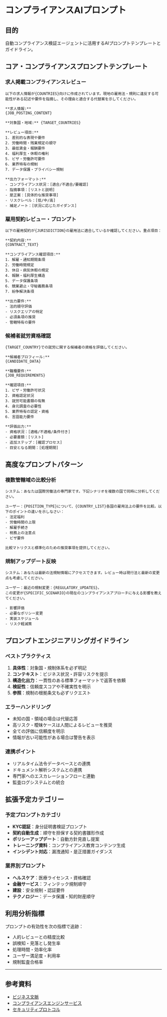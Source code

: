 # コンプライアンスAIプロンプト

## 目的

自動コンプライアンス検証エージェントに活用するAIプロンプトテンプレートとガイドライン。

## コア・コンプライアンスプロンプトテンプレート

### 求人掲載コンプライアンスレビュー

```
以下の求人情報が{COUNTRIES}向けに作成されています。現地の雇用法・規則に違反する可能性がある記述や要件を指摘し、その理由と適合する代替案を示してください。

**求人情報:**
{JOB_POSTING_CONTENT}

**対象国・地域:** {TARGET_COUNTRIES}

**レビュー項目:**
1. 差別的な表現や要件
2. 労働時間・残業規定の順守
3. 最低賃金・報酬要件
4. 福利厚生・休暇の権利
5. ビザ・労働許可要件
6. 業界特有の規制
7. データ保護・プライバシー規制

**出力フォーマット:**
- コンプライアンス状況：[適合/不適合/要確認]
- 指摘事項：[リストと説明]
- 是正案：[具体的な推奨事項]
- リスクレベル：[低/中/高]
- 補足ノート：[状況に応じたガイダンス]
```

### 雇用契約レビュー・プロンプト

```
以下の雇用契約が{JURISDICTION}の雇用法に適合しているか確認してください。重点項目：

**契約内容:**
{CONTRACT_TEXT}

**コンプライアンス確認項目:**
1. 解雇・通知期間条項
2. 労働時間規定
3. 休日・病気休暇の規定
4. 報酬・福利厚生構造
5. データ保護条項
6. 競業避止・守秘義務条項
7. 紛争解決条項

**出力要件:**
- 法的順守評価
- リスクエリアの特定
- 必須条項の推奨
- 管轄特有の要件
```

### 候補者就労資格確認

```
{TARGET_COUNTRY}での就労に関する候補者の資格を評価してください。

**候補者プロフィール:**
{CANDIDATE_DATA}

**職種要件:**
{JOB_REQUIREMENTS}

**確認項目:**
1. ビザ・労働許可状況
2. 資格認定状況
3. 就労可能書類の有無
4. 身元調査の必要性
5. 業界特有の認定・資格
6. 言語能力要件

**評価出力:**
- 資格状況：[適格/不適格/条件付き]
- 必要書類：[リスト]
- 追加ステップ：[確認プロセス]
- 目安となる期間：[処理期間]
```

## 高度なプロンプトパターン

### 複数管轄域の比較分析

```
システム：あなたは国際労働法の専門家です。下記シナリオを複数の国で同時に分析してください。

ユーザー：{POSITION_TYPE}について、{COUNTRY_LIST}各国の雇用法上の要件を比較。以下のポイントの違いを示しなさい：
- 法定福利
- 労働時間の上限
- 解雇手続き
- 税務上の注意点
- ビザ要件

比較マトリクスと標準化のための推奨事項を提供してください。
```

### 規制アップデート反映

```
システム：あなたは最新の法規制情報にアクセスできます。レビュー時は現行法と最新の変更点も考慮してください。

ユーザー：最近の規制変更：{REGULATORY_UPDATES}。
この変更が{SPECIFIC_SCENARIO}の現在のコンプライアンスアプローチに与える影響を教えてください。

- 影響評価
- 必要なポリシー変更
- 実装スケジュール
- リスク軽減策
```

## プロンプトエンジニアリングガイドライン

### ベストプラクティス

1. **具体性**：対象国・規制体系を必ず明記
2. **コンテキスト**：ビジネス状況・許容リスクを提示
3. **構造化出力**：一貫性のある標準フォーマットで返答を依頼
4. **検証性**：信頼度スコアや不確実性を明示
5. **参照**：規制の根拠条文も必ずリクエスト

### エラーハンドリング

* 未知の国・領域の場合は代替応答
* 高リスク・曖昧ケースは人間によるレビューを推奨
* 全ての評価に信頼度を明示
* 情報が古い可能性がある場合は警告を表示

### 連携ポイント

* リアルタイム法令データベースとの連携
* ドキュメント解析システムとの連携
* 専門家へのエスカレーションフローと連動
* 監査ログシステムとの統合

## 拡張予定カテゴリー

### 予定プロンプトカテゴリ

* **KYC認証**：身分証明書検証プロンプト
* **契約自動生成**：順守を担保する契約書雛形作成
* **ポリシーアップデート**：自動方針見直し提案
* **トレーニング資料**：コンプライアンス教育コンテンツ生成
* **インシデント対応**：漏洩通知・是正措置ガイダンス

### 業界別プロンプト

* **ヘルスケア**：医療ライセンス・資格確認
* **金融サービス**：フィンテック規制順守
* **建設**：安全規制・認証要件
* **テクノロジー**：データ保護・知的財産順守

## 利用分析指標

プロンプトの有効性を次の指標で追跡：

* 人的レビューとの精度比較
* 誤検知・見落とし発生率
* 処理時間・効率化率
* ユーザー満足度・利用率
* 規制監査合格率

---

## 参考資料

* [ビジネス文脈](../1_DOCUMENTATION/BUSINESS_CONTEXT.md)
* [コンプライアンスエンジンサービス](../2_SERVICES/compliance-engine/README.md)
* [セキュリティプロトコル](../5_SECURITY/SECURITY_PROTOCOLS.md)
